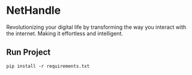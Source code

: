 # NetHandle
Revolutionizing your digital life by transforming the way you interact with the internet. Making it effortless and intelligent.

## Run Project
```
pip install -r requirements.txt
